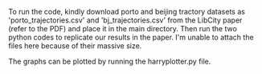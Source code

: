 To run the code, kindly download porto and beijing tractory datasets as 'porto_trajectories.csv' and 'bj_trajectories.csv' from the LibCity paper (refer to the PDF) and place it in the main directory. Then run the two python codes to replicate our results in the paper. I'm unable to attach the files here because of their massive size.

The graphs can be plotted by running the harryplotter.py file.
